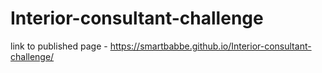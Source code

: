 # Interior-consultant-challenge

link to published page - https://smartbabbe.github.io/Interior-consultant-challenge/
